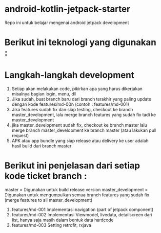 # android-kotlin-jetpack-starter
Repo ini untuk belajar mengenai android jetpack development

# Berikut ini teknologi yang digunakan :

# Langkah-langkah development
1. Setiap akan melakukan code, pikirkan apa yang harus dikerjakan misalnya bagian login, menu, dll
2. Jika sudah, buat branch baru dari branch terakhir yang paling update dengan kode features/md-00n (contoh : features/md-001)
3. Jika features sudah fix dan siap testing, checkout ke branch master_development, lalu merge branch features yang sudah fix tadi ke master_development
4. jika master_development sudah fix, checkout ke branch master lalu merge branch master_development ke branch master (atau lakukan pull request)
5. APK atau app bundle yang siap release atau delivery ke user adalah hasil build dari branch master

# Berikut ini penjelasan dari setiap kode ticket branch :

master = Digunakan untuk build release version
master_development = Digunakan untuk mengumpulkan semua branch features yang sudah fix (merge features to all master_development)

1. features/md-001
   Implementasi navigation (part of jetpack component)
2. features/md-002
   Implementasi Viewmodel, livedata, detailscreen dari list, hanya saja masih dalam bentuk data hardcode
3. features/md-003
   Setting retrofit, rxjava

